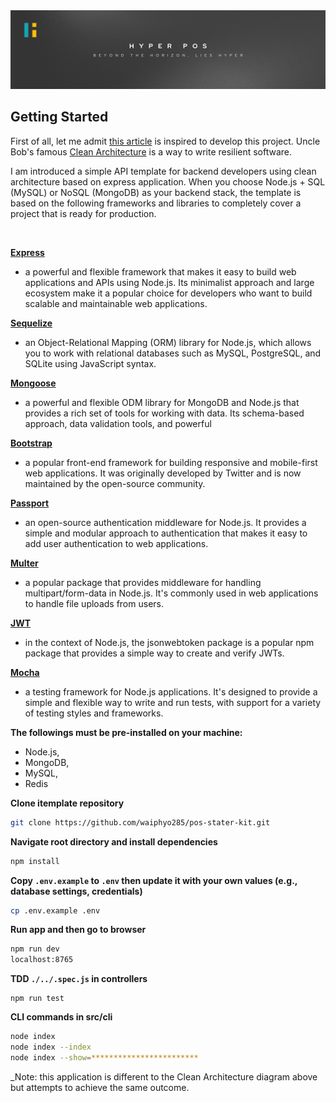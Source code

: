 <img src="./public/images/readme/readme-cover.png" >

## Getting Started

First of all, let me admit [this article](https://mannhowie.com/clean-architecture-node) is inspired to develop this project. Uncle Bob's famous [Clean Architecture](https://blog.cleancoder.com/uncle-bob/2012/08/13/the-clean-architecture.html) is a way to write resilient software.

I am introduced a simple API template for backend developers using clean architecture based on express application. When you choose Node.js + SQL (MySQL) or NoSQL (MongoDB) as your backend stack, the template is based on the following frameworks and libraries to completely cover a project that is ready for production.

<br/>

[**Express**](https://bit.ly/3FeNkRi)

-   a powerful and flexible framework that makes it easy to build web applications and APIs using Node.js. Its minimalist approach and large ecosystem make it a popular choice for developers who want to build scalable and maintainable web applications.

[**Sequelize**](https://bit.ly/40zuH2f)

-   an Object-Relational Mapping (ORM) library for Node.js, which allows you to work with relational databases such as MySQL, PostgreSQL, and SQLite using JavaScript syntax.

[**Mongoose**](https://bit.ly/3TA0ZGT)

-   a powerful and flexible ODM library for MongoDB and Node.js that provides a rich set of tools for working with data. Its schema-based approach, data validation tools, and powerful

[**Bootstrap**](https://bit.ly/3VQCqXA)

-   a popular front-end framework for building responsive and mobile-first web applications. It was originally developed by Twitter and is now maintained by the open-source community.

[**Passport**](https://bit.ly/3W24cAr)

-   an open-source authentication middleware for Node.js. It provides a simple and modular approach to authentication that makes it easy to add user authentication to web applications.

[**Multer**](https://bit.ly/3NhgEZr)

-   a popular package that provides middleware for handling multipart/form-data in Node.js. It's commonly used in web applications to handle file uploads from users.

[**JWT**](https://bit.ly/3W2dNrg)

-   in the context of Node.js, the jsonwebtoken package is a popular npm package that provides a simple way to create and verify JWTs.

[**Mocha**](https://bit.ly/3f95w3Q)

-   a testing framework for Node.js applications. It's designed to provide a simple and flexible way to write and run tests, with support for a variety of testing styles and frameworks.

**The followings must be pre-installed on your machine:**

-   Node.js,
-   MongoDB,
-   MySQL,
-   Redis

**Clone itemplate repository**

```bash
git clone https://github.com/waiphyo285/pos-stater-kit.git
```

**Navigate root directory and install dependencies**

```bash
npm install
```

**Copy `.env.example` to `.env` then update it with your own values (e.g., database settings, credentials)**

```bash
cp .env.example .env
```

**Run app and then go to browser**

```bash
npm run dev
localhost:8765
```

**TDD `./../.spec.js` in controllers**

```
npm run test
```

**CLI commands in src/cli**

```bash
node index
node index --index
node index --show=************************
```

\_Note: this application is different to the Clean Architecture diagram above but attempts to achieve the same outcome.
